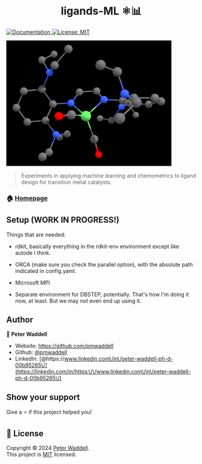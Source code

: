 <h1 align="center">ligands-ML ⚛️📊</h1>
<p>
  <a href="https://readthedocs.org/projects/ligands-ml/" target="_blank">
    <img alt="Documentation" src="https://img.shields.io/badge/documentation-yes-brightgreen.svg" />
  </a>
  <a href="https://www.mit.edu/~amini/LICENSE.md" target="_blank">
    <img alt="License: MIT" src="https://img.shields.io/badge/License-MIT-yellow.svg" />
  </a>

</p>

![logo](logo2.png)

> Experiments in applying machine learning and chemometrics to ligand design for transition metal catalysts.

### 🏠 [Homepage](https://github.com/pmwaddell/ligands-ML)

## Setup (WORK IN PROGRESS!)

Things that are needed:

* rdkit, basically everything in the rdkit-env environment except like autode I think.
* ORCA (make sure you check the parallel option), with the absolute path indicated in config.yaml.
* Microsoft MPI

* Separate environment for DBSTEP, potentially. That's how I'm doing it now, at least. But we may not even end up using it.

## Author

👤 **Peter Waddell**

* Website: https://github.com/pmwaddell
* Github: [@pmwaddell](https://github.com/pmwaddell)
* LinkedIn: [@https:\/\/www.linkedin.com\/in\/peter-waddell-ph-d-00b95265\/](https://linkedin.com/in/https:\/\/www.linkedin.com\/in\/peter-waddell-ph-d-00b95265\/)

## Show your support

Give a ⭐️ if this project helped you!

## 📝 License

Copyright © 2024 [Peter Waddell](https://github.com/pmwaddell).<br />
This project is [MIT](https://www.mit.edu/~amini/LICENSE.md) licensed.
